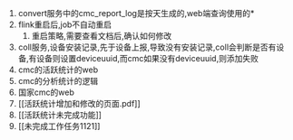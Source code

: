 1. convert服务中的cmc_report_log是按天生成的,web端查询使用的*
2. flink重启后,job不自动重启
	1. 重启策略,需要查看文档后,确认如何修改
3. coll服务,设备安装记录,先于设备上报,导致没有安装记录,coll会判断是否有设备,有设备则设置deviceuuid,而cmc如果没有deviceuuid,则添加失败
4. cmc的活跃统计的web
5. cmc的分析统计的逻辑
6. 国家cmc的web
7. [[活跃统计增加和修改的页面.pdf]]
8. [[活跃统计未完成功能]]
9. [[未完成工作任务1121]]